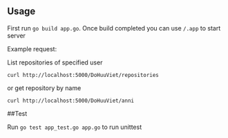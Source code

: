 ## Usage

First run `go build app.go`. Once build completed you can use `/.app` to start server

Example request:

List repositories of specified user

```
curl http://localhost:5000/DoHuuViet/repositories
```

or get repository by name

```
curl http://localhost:5000/DoHuuViet/anni
```

##Test

Run `go test app_test.go app.go` to run unittest